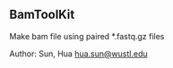 
BamToolKit
-----------

Make bam file using paired *.fastq.gz files

Author: Sun, Hua <hua.sun@wustl.edu>
